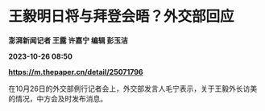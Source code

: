 # 王毅明日将与拜登会晤？外交部回应
**澎湃新闻记者 王露 许嘉宁 编辑 彭玉洁**

**2023-10-26 08:50**

**https://m.thepaper.cn/detail/25071796**

在10月26日的外交部例行记者会上，外交部发言人毛宁表示，关于王毅外长访美的情况，中方会及时发布消息。
